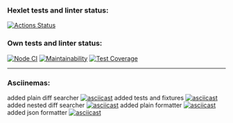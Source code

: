 ### Hexlet tests and linter status:
[![Actions Status](https://github.com/fdsaer/frontend-project-lvl2/workflows/hexlet-check/badge.svg)](https://github.com/fdsaer/frontend-project-lvl2/actions)
### Own tests and linter status:
[![Node CI](https://github.com/fdsaer/frontend-project-lvl2/actions/workflows/my-workflow.yml/badge.svg)](https://github.com/fdsaer/frontend-project-lvl2/actions/workflows/my-workflow.yml)
[![Maintainability](https://api.codeclimate.com/v1/badges/1796a104ce6c94a88440/maintainability)](https://codeclimate.com/github/fdsaer/frontend-project-lvl2/maintainability)
[![Test Coverage](https://api.codeclimate.com/v1/badges/1796a104ce6c94a88440/test_coverage)](https://codeclimate.com/github/fdsaer/frontend-project-lvl2/test_coverage)
***
### Asciinemas:
added plain diff searcher
[![asciicast](https://asciinema.org/a/434766.svg)](https://asciinema.org/a/434766)
added tests and fixtures
[![asciicast](https://asciinema.org/a/437991.svg)](https://asciinema.org/a/437991)
added nested diff searcher
[![asciicast](https://asciinema.org/a/439415.svg)](https://asciinema.org/a/439415)
added plain formatter
[![asciicast](https://asciinema.org/a/439568.svg)](https://asciinema.org/a/439568)
added json formatter 
[![asciicast](https://asciinema.org/a/439651.svg)](https://asciinema.org/a/439651)